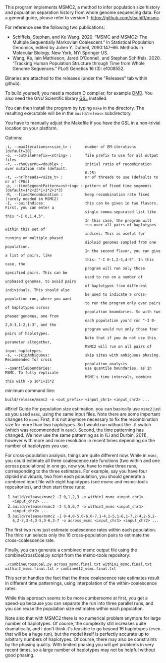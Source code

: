 This program implements MSMC2, a method to infer population size history and population separation history from whole genome sequencing data. For a general guide, please refer to version 1: https://github.com/stschiff/msmc.

For reference see the following two publications:

* Schiffels, Stephan, and Ke Wang. 2020. “MSMC and MSMC2: The Multiple Sequentially Markovian Coalescent.” In Statistical Population Genomics, edited by Julien Y. Dutheil, 2090:147–66. Methods in Molecular Biology. New York, NY: Springer US.
* Wang, Ke, Iain Mathieson, Jared O’Connell, and Stephan Schiffels. 2020. “Tracking Human Population Structure through Time from Whole Genome Sequences.” PLoS Genetics 16 (3): e1008552.

Binaries are attached to the releases (under the "Releases" tab within github).

To build yourself, you need a modern D compiler, for example [DMD](http://dlang.org/download.html).
You also need the GNU Scientific library [GSL](http://www.gnu.org/software/gsl/) installed.

You can then install the program by typing `make` in the directory.
The resulting executable will be in the `build/release` subdirectory.

You have to manually adjust the Makefile if you have the GSL in a non-trivial location on your platform.

Options:

    -i, --maxIterations=<size_t> :      number of EM-iterations [default=20]
    -o, --outFilePrefix=<string> :      file prefix to use for all output files
    -r, --rhoOverMu=<double> :          initial ratio of recombination over mutation rate (default:
                                        0.25)
    -t, --nrThreads=<size_t> :          nr of threads to use (defaults to nr of CPUs)
    -p, --timeSegmentPattern=<string> : pattern of fixed time segments [default=1*2+25*1+1*2+1*3]
    -R, --fixedRecombination :          keep recombination rate fixed (rarely needed in MSMC2)
    -I, --pairIndices:                  this can be given in two flavors. First, you can enter a
                                        single comma-separated list like this "-I 0,1,4,5".
                                        In this case, the program will
                                        run over all pairs of haplotypes within this set of
                                        indices. This is useful for running on multiple phased
                                        diploid genomes sampled from one population.
                                        In the second flavor, you can give a list of pairs, like
                                        this: "-I 0-1,2-3,4-5". In this case, the
                                        program will run only those specified pairs. This can be
                                        used to run on a number of unphased genomes, to avoid pairs
                                        of haplotypes from different individuals. This should also
                                        be used to indicate a cross-population run, where you want
                                        to run the program only over pairs of haplotypes across
                                        population boundaries. So with two phased genomes, one from
                                        each population you'd run "-I 0-2,0-3,1-2,1-3", and the
                                        program would run only those four pairs of haplotypes.
                                        Note that if you do not use this parameter altogether,
                                        MSMC2 will run on all pairs of input haplotypes.
    -s, --skipAmbiguous:                skip sites with ambiguous phasing. Recommended for cross
                                        population analysis
    --quantileBoundaries:               use quantile boundaries, as in MSMC. To fully replicate
                                        MSMC's time intervals, combine this with -p 10*1+15*2

minimum command line:

    build/release/msmc2 -o <out_prefix> <input_chr1> <input_chr2> ...

#Brief Guide
For population size estimation, you can basically use `msmc2` just as you used `msmc`, using the same input files. Note there are some important changes to `msmc`: First, it is not anymore necessary to fix the recombination size for more than two haplotypes. So I would run without the `-R` switch (which was recommended in `msmc`). Second, the time patterning has changed. We now use the same patterning as in (Li and Durbin, 2011), however with more and more resolution in recent times depending on the number of haplotypes you use.

For cross-population analysis, things are quite different now. While in `msmc`, you could estimate all three coalescence rate functions (two within and one across populations) in one go, now you have to make three runs, corresponding to the three estimates. For example, say you have four diploid individuals, two from each population, you should generate a combined input file with eight haplotypes (see msmc and msmc-tools repositories), and then start three runs:

1. `build/release/msmc2 -I 0,1,2,3 -o within1_msmc <input_chr1> <input_chr2> ...`
2. `build/release/msmc2 -I 4,5,6,7 -o within2_msmc <input_chr1> <input_chr2> ...`
3. `build/release/msmc2 -I 0-4,0-5,0-6,0-7,1-4,1-5,1-6,1-7,2-4,2-5,2-6,2-7,3-4,3-5,3-6,3-7 -o across_msmc <input_chr1> <input_chr2> ...`

The first two runs just estimate coalescence rates within each population. The third run selects only the 16 cross-population pairs to estimate the cross-coalescence rate.

Finally, you can generate a combined msmc output file using the combineCrossCoal.py script from the msmc-tools repository:
    
    ./combineCrossCoal.py across_msmc.final.txt within1_msmc.final.txt within2_msmc.final.txt > combined12_msmc.final.txt

 This script handles the fact that the three coalescence rate estimates result in different time patternings, using interpolation of the within-coalescence rates.

While this approach seems to be more cumbersome at first, you get a speed-up because you can separate the run into three parallel runs, and you can reuse the population size estimates within each population. 

Note also that with MSMC2 there is no numerical problem anymore for large number of haplotypes. Of course, the complexity still increases quite dramatically, and I don't think it's feasible to go beyond 16 haplotypes (even that will be a huge run), but the model itself is perfectly accurate up to arbitrary numbers of haplotypes. Of course, there may also be constraints by the phasing quality. With limited phasing you will get problems in very recent times, so a large number of haplotypes may not be helpful without good phasing.

